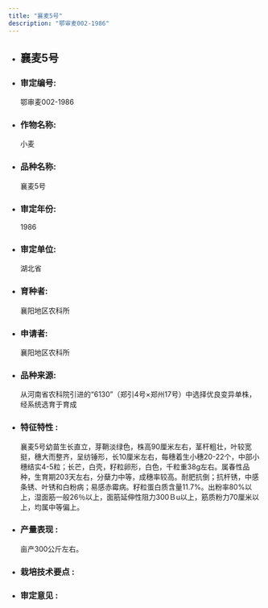 ```yaml
---
title: "襄麦5号"
description: "鄂审麦002-1986"
---
```

* ## 襄麦5号
* ###  审定编号:  
   鄂审麦002-1986

*  ### 作物名称:  
   小麦

*   ###  品种名称: 
    襄麦5号

*   ### 审定年份: 
    1986

*   ### 审定单位:  
    湖北省

*   ### 育种者:  
    襄阳地区农科所

*   ### 申请者:  
    襄阳地区农科所

*   ### 品种来源:  
    从河南省农科院引进的“6130”（郑引4号×郑州17号）中选择优良变异单株，经系统选育于育成

*   ### 特征特性 : 
    襄麦5号幼苗生长直立，芽鞘淡绿色，株高90厘米左右，茎杆粗壮，叶较宽挺，穗大而整齐，呈纺锤形，长10厘米左右，每穗着生小穗20-22个，中部小穗结实4-5粒；长芒，白壳，籽粒卵形，白色，千粒重38g左右。属春性品种，生育期203天左右，分蘖力中等，成穗率较高。耐肥抗倒；抗杆锈，中感条锈、叶锈和白粉病；易感赤霉病。籽粒蛋白质含量11.7%。出粉率80%以上，湿面筋一般26％以上，面筋延伸性阻力300Ｂu以上，筋质粉力70厘米以上，均属中等偏上。

*   ### 产量表现 : 
    亩产300公斤左右。

*   ### 栽培技术要点 : 
    

*   ### 审定意见 : 
    
